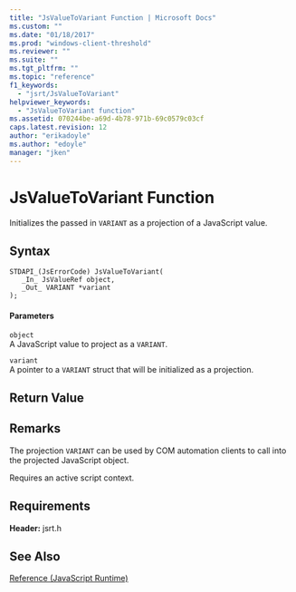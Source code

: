 ```yaml
---
title: "JsValueToVariant Function | Microsoft Docs"
ms.custom: ""
ms.date: "01/18/2017"
ms.prod: "windows-client-threshold"
ms.reviewer: ""
ms.suite: ""
ms.tgt_pltfrm: ""
ms.topic: "reference"
f1_keywords: 
  - "jsrt/JsValueToVariant"
helpviewer_keywords: 
  - "JsValueToVariant function"
ms.assetid: 070244be-a69d-4b78-971b-69c0579c03cf
caps.latest.revision: 12
author: "erikadoyle"
ms.author: "edoyle"
manager: "jken"
---
```

# JsValueToVariant Function
Initializes the passed in `VARIANT` as a projection of a JavaScript value.  
  
## Syntax  
  
```  
STDAPI_(JsErrorCode) JsValueToVariant(  
   _In_ JsValueRef object,  
   _Out_ VARIANT *variant  
);  
```  
  
#### Parameters  
 `object`  
 A JavaScript value to project as a `VARIANT`.  
  
 `variant`  
 A pointer to a `VARIANT` struct that will be initialized as a projection.  
  
## Return Value  
  
## Remarks  
 The projection `VARIANT` can be used by COM automation clients to call into the projected JavaScript object.  
  
 Requires an active script context.  
  
## Requirements  
 **Header:** jsrt.h  
  
## See Also  
 [Reference (JavaScript Runtime)](../chakra-hosting/reference-javascript-runtime.md)